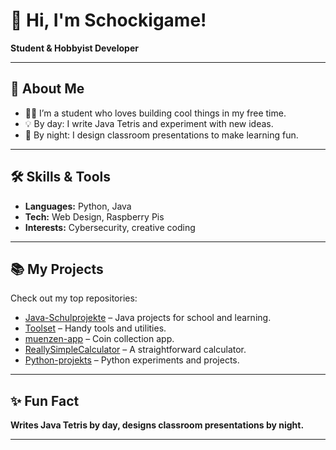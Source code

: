 <!--
**Schockigame/Schockigame** is a ✨ _special_ ✨ repository because its `README.md` (this file) appears on your GitHub profile.

Here are some ideas to get you started:

- 🔭 I’m currently working on ...
- 🌱 I’m currently learning ...
- 👯 I’m looking to collaborate on ...
- 🤔 I’m looking for help with ...
- 💬 Ask me about ...
- 📫 How to reach me: ...
- 😄 Pronouns: ...
- ⚡ Fun fact: ...
-->
# 👋 Hi, I'm Schockigame!

**Student & Hobbyist Developer**

---

## 🚀 About Me
- 👨‍💻 I’m a student who loves building cool things in my free time.
- 💡 By day: I write Java Tetris and experiment with new ideas.
- 🎨 By night: I design classroom presentations to make learning fun.

---

## 🛠️ Skills & Tools

- **Languages:** Python, Java
- **Tech:** Web Design, Raspberry Pis
- **Interests:** Cybersecurity, creative coding

---

## 📚 My Projects

Check out my top repositories:
- [Java-Schulprojekte](https://github.com/Schockigame/Java-Schulprojekte) – Java projects for school and learning.
- [Toolset](https://github.com/Schockigame/Toolset) – Handy tools and utilities.
- [muenzen-app](https://github.com/Schockigame/muenzen-app) – Coin collection app.
- [ReallySimpleCalculator](https://github.com/Schockigame/ReallySimpleCalculator) – A straightforward calculator.
- [Python-projekts](https://github.com/Schockigame/Python-projekts) – Python experiments and projects.

---

## ✨ Fun Fact

**Writes Java Tetris by day, designs classroom presentations by night.**

---

<!--
Want to connect, collaborate, or chat about code? Just drop a message via GitHub!
-->
